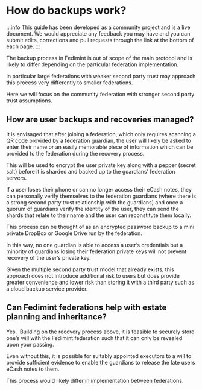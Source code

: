 # How do backups work?

:::info
This guide has been developed as a community project and is a live document. We would appreciate any feedback you may have and you can submit edits, corrections and pull requests through the link at the bottom of each page.
:::

The backup process in Fedimint is out of scope of the main protocol and is likely to differ depending on the particular federation implementation.

In particular large federations with weaker second party trust may approach this process very differently to smaller federations.

Here we will focus on the community federation with stronger second party trust assumptions. 

## How are user backups and recoveries managed?

It is envisaged that after joining a federation, which only requires scanning a QR code provided by a federation guardian, the user will likely be asked to enter their name or an easily memorable piece of information which can be provided to the federation during the recovery process.

This will be used to encrypt the user private key along with a pepper (secret salt) before it is sharded and backed up to the guardians’ federation servers.

If a user loses their phone or can no longer access their eCash notes, they can personally verify themselves to the federation guardians (where there is a strong second party trust relationship with the guardians) and once a quorum of guardians verify the identity of the user, they can send the shards that relate to their name and the user can reconstitute them locally.

This process can be thought of as an encrypted password backup to a mini private DropBox or Google Drive run by the federation.

In this way, no one guardian is able to access a user’s credentials but a minority of guardians losing their federation private keys will not prevent recovery of the user’s private key.  

Given the multiple second party trust model that already exists, this approach does not introduce additional risk to users but does provide greater convenience and lower risk than storing it with a third party such as a cloud backup service provider.

## Can Fedimint federations help with estate planning and inheritance?

Yes.  Building on the recovery process above, it is feasible to securely store one’s will with the Fedimint federation such that it can only be revealed upon your passing.  

Even without this, it is possible for suitably appointed executors to a will to provide sufficient evidence to enable the guardians to release the late users eCash notes to them.

This process would likely differ in implementation between federations.



